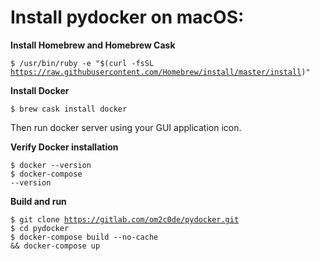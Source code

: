 <h1>Install pydocker on macOS:</h1>

**Install Homebrew and Homebrew Cask**<br>

<code>$ /usr/bin/ruby -e "$(curl -fsSL https://raw.githubusercontent.com/Homebrew/install/master/install)"
</code>

**Install Docker**

<code>$ brew cask install docker</code>
<p>Then run docker server using your GUI application icon.</p>

**Verify Docker installation**

<code>$ docker --version</code><br>
<code>$ docker-compose --version</code>

**Build and run**

<code>$ git clone https://gitlab.com/om2c0de/pydocker.git</code><br>
<code>$ cd pydocker</code><br>
<code>$ docker-compose build --no-cache && docker-compose up</code>
